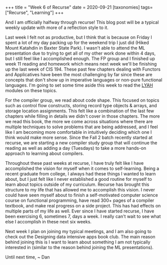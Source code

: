 +++
title = "Week 6 of Recurse"
date = 2020-09-21
[taxonomies]
tags=["Recurse", "Learning"]
+++

And I am officially halfway through recurse! This blog post will be a typical weekly update with more of a reflection style to it.

Last week I felt not as productive, but I think that is because on Friday I spent a lot of my day packing up for the weekend trip I just did (Hiked Mount Katahdin in Baxter State Park).
I wasn't able to attend the ML presentation due to trying to get all of my other work done within 4 days, but I still feel like I accomplished enough. The FP group and I finished up
week 11 reading and homework which means next week we'll be finishing up the last week of CIS 194. These past few chapters dealing with Functors and Applicatives have been the most
challenging by far since these are concepts that don't show up in imperative languages or non-pure functional languages. I'm going to set some time aside this week to read the
[LYAH](http://learnyouahaskell.com/) modules on these topics.


For the compiler group, we read about code shape. This focused on topics such as control flow constructs, storing record type objects & arrays, and storage location assignments. This
felt like a combination of the last few chapters while filling in details we didn't cover in those chapters. The more we read this book, the more we come across situations where
there are multiple techniques to solve problems that are being addressed, and I feel like I am becoming more comfortable in intuitively deciding which one I think would make more sense.
Since the Fall 2 batch recently started at recurse, we are starting a new compiler study group that will continue the reading as well as adding a day (Tuesdays) to take a more 
hands-on approach to learning about compilers.


Throughout these past weeks at recurse, I have truly felt like I have accomplished the vision for myself when it comes to self-learning. Being a recent graduate from college, I always
had these things I wanted to learn about, but I just felt like I never established a good routine for myself to learn about topics outside of my curriculum. Recurse has brought this
structure to my life that has allowed me to accomplish this vision. I never could have seen myself about to finish a self-motivated computer science course on functional
programming, have read 300+ pages of a compiler textbook, and make real progress on a side project. This has had effects on multiple parts of my life as well. Ever
since I have started recurse, I have been exercising 6, sometimes 7, days a week. I really can't wait to see what else I accomplish in these next six weeks.


Next week I plan on joining my typical meetings, and I am also going to check out the Designing data intensive apps book club. The main reason behind joining this is I want
to learn about something I am not typically interested in (similar to the reason behind joining the ML presentations).


Until next time,
~ Dan

